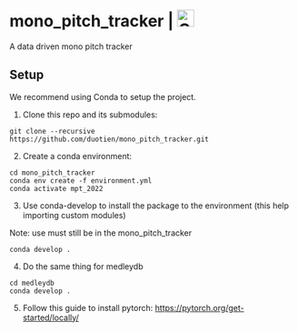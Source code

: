 # mono_pitch_tracker | <a href="https://colab.research.google.com/github/duotien/mono_pitch_tracker/blob/main/notebooks/mono_pitch_tracker.ipynb" target="_parent"><img src="https://colab.research.google.com/assets/colab-badge.svg" alt="Open In Colab" height=30/></a>

A data driven mono pitch tracker

## Setup
We recommend using Conda to setup the project.
1. Clone this repo and its submodules:
```
git clone --recursive https://github.com/duotien/mono_pitch_tracker.git
```

2. Create a conda environment:
```
cd mono_pitch_tracker
conda env create -f environment.yml
conda activate mpt_2022
```

3. Use conda-develop to install the package to the environment (this help importing custom modules)

Note: use must still be in the mono_pitch_tracker
```
conda develop .
```

4. Do the same thing for medleydb
```
cd medleydb
conda develop .
```

5. Follow this guide to install pytorch: https://pytorch.org/get-started/locally/
